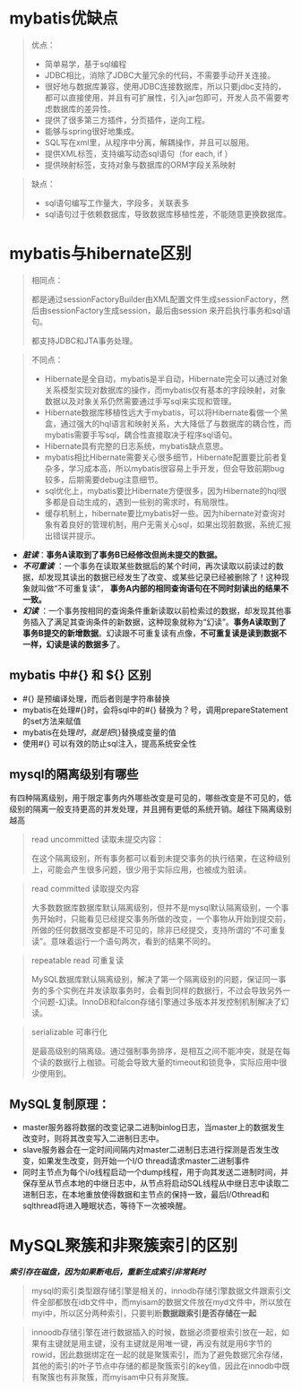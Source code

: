 # mybatis优缺点

>优点：
>
>* 简单易学，基于sql编程
>* JDBC相比，消除了JDBC大量冗余的代码，不需要手动开关连接。
>* 很好地与数据库兼容，使用JDBC连接数据库，所以只要jdbc支持的，都可以直接使用，并且有可扩展性，引入jar包即可，开发人员不需要考虑数据库的差异性。
>* 提供了很多第三方插件，分页插件，逆向工程。
>* 能够与spring很好地集成。
>* SQL写在xml里，从程序中分离，解耦操作，并且可以服用。
>* 提供XML标签，支持编写动态sql语句（for each, if ）
>* 提供映射标签，支持对象与数据库的ORM字段关系映射



> 缺点：
>
> * sql语句编写工作量大，字段多，关联表多
> * sql语句过于依赖数据库，导致数据库移植性差，不能随意更换数据库。





# mybatis与hibernate区别

> 相同点：
>
> 都是通过sessionFactoryBuilder由XML配置文件生成sessionFactory，然后由sessionFactory生成session，最后由session 来开启执行事务和sql语句。
>
> 都支持JDBC和JTA事务处理。



> 不同点：
>
> * Hibernate是全自动，mybatis是半自动，Hibernate完全可以通过对象关系模型实现对数据库的操作，而mybatis仅有基本的字段映射，对象数据以及对象关系仍然需要通过手写sql来实现和管理。
> * Hibernate数据库移植性远大于mybatis，可以将Hibernate看做一个黑盒，通过强大的hql语言和映射关系，大大降低了与数据库的耦合性，而mybatis需要手写sql，耦合性直接取决于程序sql语句。
> * Hibernate具有完整的日志系统，mybatis缺点意思。
> * mybatis相比Hibernate需要关心很多细节，Hibernate配置要比前者复杂多，学习成本高，所以mybatis很容易上手开发，但会导致前期bug较多，后期需要debug注意细节。
> * sql优化上，mybatis要比Hibernate方便很多，因为Hibernate的hql很多都是自动生成的，遇到一些别的需求时，有局限性。
> * 缓存机制上，hibernate要比mybatis好一些。因为hibernate对查询对象有着良好的管理机制，用户无需关心sql，如果出现脏数据，系统汇报出错误并提示。



* ***脏读***：**事务A读取到了事务B已经修改但尚未提交的数据。**
* ***不可重读*** ：一个事务在读取某些数据后的某个时间，再次读取以前读过的数据，却发现其读出的数据已经发生了改变、或某些记录已经被删除了！这种现象就叫做“不可重复读”， **事务A内部的相同查询语句在不同时刻读出的结果不一致。**
* ***幻读*** ：一个事务按相同的查询条件重新读取以前检索过的数据，却发现其他事务插入了满足其查询条件的新数据，这种现象就称为“幻读”。**事务A读取到了事务B提交的新增数据**。幻读跟不可重复读有点像，**不可重复读是读到数据不一样，幻读是读的数据多**了。





## mybatis 中#{} 和 ${} 区别

* #{} 是预编译处理，而后者则是字符串替换
* mybatis在处理#{}时，会将sql中的#{} 替换为？号，调用prepareStatement的set方法来赋值
* mybatis在处理${}时，就是把${}替换成变量的值
* 使用#{} 可以有效的防止sql注入，提高系统安全性





## mysql的隔离级别有哪些

有四种隔离级别，用于限定事务内外哪些改变是可见的，哪些改变是不可见的，低级别的隔离一般支持更高的并发处理，并且拥有更低的系统开销。越往下隔离级别越高



> read uncommitted 读取未提交内容：
>
> 在这个隔离级别，所有事务都可以看到未提交事务的执行结果，在这种级别上，可能会产生很多问题，很少用于实际应用，也被成为脏读。



> read committed 读取提交内容
>
> 大多数数据库数据库默认隔离级别，但并不是mysql默认隔离级别，一个事务开始时，只能看见已经提交事务所做的改变，一个事物从开始到提交前，所做的任何数据改变都是不可见的，除非已经提交，支持所谓的“不可重复读”。意味着运行一个语句两次，看到的结果不同的。



> repeatable read 可重复读
>
> MySQL数据库默认隔离级别，解决了第一个隔离级别的问题，保证同一事务的多个实例在并发读取事务时，会看到同样的数据行，不过会导致另外一个问题-幻读。InnoDB和falcon存储引擎通过多版本并发控制机制解决了幻读。



> serializable 可串行化
>
> 是最高级别的隔离级。通过强制事务排序，是相互之间不能冲突，就是在每个读的数据行上枷锁。可能会导致大量的timeout和锁竞争，实际应用中很少使用到。





## MySQL复制原理：

* master服务器将数据的改变记录二进制binlog日志，当master上的数据发生改变时，则将其改变写入二进制日志中。
* slave服务器会在一定时间间隔内对master二进制日志进行探测是否发生改变，如果发生改变，则开始一个I/O thread请求master二进制事件
* 同时主节点为每个i/o线程启动一个dump线程，用于向其发送二进制时间，并保存至从节点本地的中继日志中，从节点将启动SQL线程从中继日志中读取二进制日志，在本地重放使得数据和主节点的保持一致，最后I/Othread和sqlthread将进入睡眠状态，等待下一次被唤醒。



# MySQL聚簇和非聚簇索引的区别

***索引存在磁盘，因为如果断电后，重新生成索引非常耗时***

> mysql的索引类型跟存储引擎是相关的，innodb存储引擎数据文件跟索引文件全部都放在idb文件中，而myisam的数据文件放在myd文件中，所以放在myi中，所以区分两种索引，只要判断**数据跟索引是否存储在一起**



> innoodb存储引擎在进行数据插入的时候，数据必须要根索引放在一起，如果有主键就是用主键，没有主键就是用唯一键，再没有就是用6字节的rowid，因此数据绑定在一起的就是聚簇索引，而为了避免数据冗余存储，其他的索引的叶子节点中存储的都是聚簇索引的key值，因此在innodb中既有聚簇也有非聚簇，而myisam中只有非聚簇。
